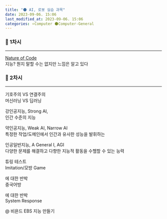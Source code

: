 ```yaml
---
title: "🌑 AI, 로봇 실습 과목"
date: 2023-09-06. 15:06
last_modified_at: 2023-09-06. 15:06
categories: ⭐Computer 🌑Computer-General
---
```


### 💫 1차시

---

[Nature of Code](https://natureofcode.com/book/introduction/)  
지능? 뭔지 말할 수는 없지만 느낌은 알고 있다  

### 💫 2차시

---

기호주의 VS 연결주의  
머신러닝 VS 딥러닝  

강인공지능, Strong AI,  
인간 수준의 지능  

약인공지능, Weak AI, Narrow AI  
특정한 작업/도메인에서 인간과 유사한 성능을 발휘하는  

인공일반지능, A General I, AGI  
다양한 문제를 해결하고 다향한 지능적 활동을 수핼할 수 있는 능력  

튜링 테스트  
Imitation/모방 Game  

에 대한 반박  
중국어방  

에 대한 반박  
System Response  

@ 비욘드 EBS 지능 만들기
